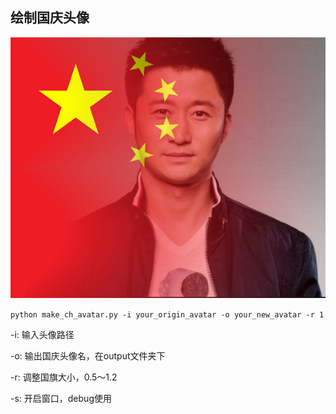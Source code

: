 ## 绘制国庆头像

<center><img src="./output/ch_avatar.png"></center>

`python make_ch_avatar.py -i your_origin_avatar -o your_new_avatar -r 1`

-i: 输入头像路径

-o: 输出国庆头像名，在output文件夹下

-r: 调整国旗大小，0.5～1.2

-s: 开启窗口，debug使用


